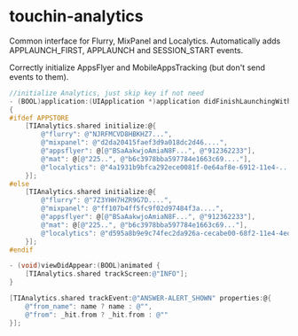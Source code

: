 touchin-analytics
=========
Common interface for Flurry, MixPanel and Localytics.
Automatically adds APPLAUNCH_FIRST, APPLAUNCH and SESSION_START events.

Correctly initialize AppsFlyer and MobileAppsTracking (but don't send events to them).

```objectivec
//initialize Analytics, just skip key if not need
- (BOOL)application:(UIApplication *)application didFinishLaunchingWithOptions:(NSDictionary *)launchOptions
{
#ifdef APPSTORE
    [TIAnalytics.shared initialize:@{
        @"flurry": @"NJRFMCVD8HBKHZ7...",
        @"mixpanel": @"d2da20415faef3d9a018dc2d46....",
        @"appsflyer": @[@"BSaAakwjoAmiaN8F...", @"912362233"],
        @"mat": @[@"225..", @"b6c3978bba597784e1663c69...."],
        @"localytics": @"4a1931b9bfca292ece0081f-0e64af8e-6912-11e4-....",
    }];
#else
    [TIAnalytics.shared initialize:@{
        @"flurry": @"7Z3YHH7HZR9G7D....",
        @"mixpanel": @"ff107b4ff5fc9f02d97484f3a....",
        @"appsflyer": @[@"BSaAakwjoAmiaN8F...", @"912362233"],
        @"mat": @[@"225..", @"b6c3978bba597784e1663c69..."],
        @"localytics": @"d595a8b9e9c74fec2da926a-cecabe00-68f2-11e4-4ed8....",
    }];
#endif
```

```objectivec
- (void)viewDidAppear:(BOOL)animated {
    [TIAnalytics.shared trackScreen:@"INFO"];
}
```

```objectivec
[TIAnalytics.shared trackEvent:@"ANSWER-ALERT_SHOWN" properties:@{
    @"from_name": name ? name : @"", 
    @"from": _hit.from ? _hit.from : @""
}];
```
